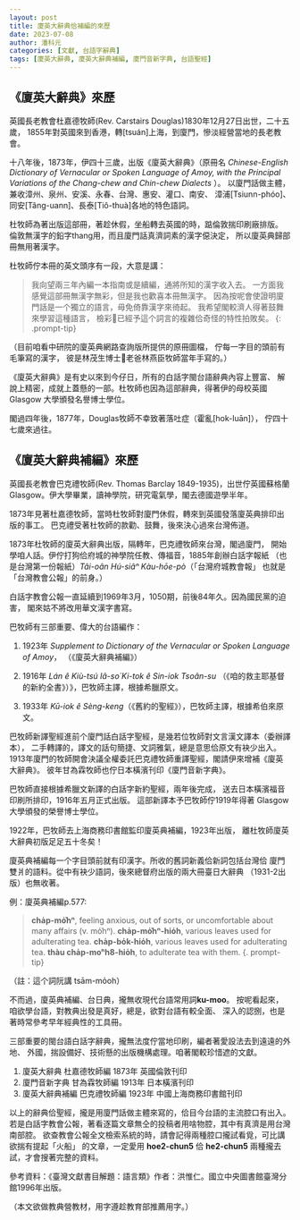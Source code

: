 ```yaml
---
layout: post
title: 廈英大辭典佮補編的來歷
date: 2023-07-08
author: 潘科元
categories: [文獻, 台語字辭典]
tags: [廈英大辭典, 廈英大辭典補編, 廈門音新字典, 台語聖經]
---
```

## 《廈英大辭典》來歷

英國長老教會杜嘉德牧師(Rev. Carstairs Douglas)1830年12月27日出世，二十五歲，
1855年對英國來到香港，轉\[tsuán\]上海，到廈門，慘淡經營當地的長老教會。

十八年後，1873年，伊四十三歲，出版《廈英大辭典》（原冊名
*Chinese-English Dictionary of Vernacular or Spoken Language of Amoy,
with the Principal Variations of the Chang-chew and Chin-chew Dialects* ）。
以廈門話做主體，兼收漳州、泉州、安溪、永春、台灣、惠安、灌口、南安、
漳浦\[Tsiunn-phóo\]、同安\[Tâng-uann\]、長泰\[Tiô-thuà\]各地的特色語詞。

杜牧師為著出版這部冊，著趁休假，坐船轉去英國的時，踮倫敦揣印刷廠排版。
倫敦無漢字的鉛字thang用，而且廈門話真濟詞素的漢字僫決定，
所以廈英典歸部冊無用著漢字。

杜牧師佇本冊的英文頭序有一段，大意是講：

> 我向望兩三年內編一本指南或是續編，通將所知的漢字收入去。
一方面我感覺這部冊無漢字無彩，但是我也歡喜本冊無漢字。
因為按呢會使證明廈門話是一个獨立的語言，毋免倚靠漢字來徛起。
我希望閣較濟人得著鼓舞來學習這種語言，
檢彩𪜶已經予這个詞言的複雜佮奇怪的特性拍敗矣。
{: .prompt-tip}

（目前咱看中研院的廈英典網路查詢版所提供的原冊圖檔，
佇每一字目的頭前有毛筆寫的漢字，
彼是林茂生博士𪜶老爸林燕臣牧師當年手寫的。）

《廈英大辭典》是有史以來到今仔日，所有的白話字閩台語辭典內容上豐富、
解說上精密，成就上蓋懸的一部。杜牧師也因為這部辭典，得著伊的母校英國
Glasgow 大學頒發名譽博士學位。

閣過四年後，1877年，Douglas牧師不幸致著落吐症（霍亂\[hok-luān\]），
佇四十七歲來過往。

## 《廈英大辭典補編》來歷

英國長老教會巴克禮牧師(Rev. Thomas Barclay 1849-1935)，出世佇英國蘇格蘭
Glasgow。伊大學畢業，讀神學院，研究電氣學，閣去德國遊學半年。

1873年見著杜嘉德牧師，當時杜牧師對廈門休假，轉來到英國發落廈英典排印出版的事工。
巴克禮受著杜牧師的款勸、鼓舞，後來決心過來台灣佈道。

1873年杜牧師的廈英大辭典出版，隔轉年，巴克禮牧師來台灣，閣過廈門，
開始學咱人話。伊佇打狗佮府城的神學院任教、傳福音，1885年創辦白話字報紙
（也是台灣第一份報紙）*Tâi-oân Hú-siâⁿ Kàu-hōe-pò*（「台灣府城教會報」
也就是「台灣教會公報」的前身。）

白話字教會公報一直延續到1969年3月，1050期，前後84年久。因為國民黨的迫害，
閣來姑不將改用華文漢字書寫。

巴牧師有三部重要、偉大的台語編作：

1. 1923年 *Supplement to Dictionary of the Vernacular or Spoken Language of Amoy*，
（《廈英大辭典補編》）

2. 1916年 *Lán ê Kiù-tsú Iâ-so͘ Ki-tok ê Sin-iok Tsoân-su*
（《咱的救主耶基督的新約全書》）》，巴牧師主譯，根據希臘原文。

3. 1933年 *Kū-iok ê Sèng-keng*（《舊約的聖經》），巴牧師主譯，根據希伯來原文。

巴牧師新譯聖經進前个廈門話白話字聖經，是幾若位牧師對文言漢文譯本（委辦譯本），
二手轉譯的，譯文的話句簡捷、文詞雅氣，總是意思佮原文有袂少出入。
1913年廈門的牧師開會決議全權委託巴克禮牧師重譯聖經，閣請伊來增補《廈英大辭典》。
彼年甘為霖牧師也佇日本橫濱刊印《廈門音新字典》。

巴牧師直接根據希臘文新譯的白話字新約聖經，兩年後完成，
送去日本橫濱福音印刷所排印，1916年五月正式出版。
這部新譯本予巴牧師佇1919年得著 Glasgow 大學頒發的榮譽博士學位。

1922年，巴牧師去上海商務印書館監印廈英典補編，1923年出版，
離杜牧師廈英大辭典初版足足五十冬矣！

廈英典補編每一个字目頭前就有印漢字。所收的舊詞新義佮新詞包括台灣佮
廈門雙爿的語料。從中有袂少語詞，後來總督府出版的兩大冊臺日大辭典
（1931-2出版）也無收著。

例：廈英典補編p.577:  

> **cha̍p-mo̍͘hⁿ**, feeling anxious, out of sorts, or uncomfortable
about many affairs (v. mo̍͘hⁿ). **cha̍p-mo̍͘hⁿ-hio̍h**, various leaves
used for adulterating tea. **cha̍p-bo̍k-hio̍h**, various leaves used
for adulterating tea. **thàu cha̍p-mo͘ⁿh8-hio̍h**, to adulterate tea with them.
{. prompt-tip}

（註：這个詞阮講 tsām-mo̍oh）

不而過，廈英典補編、台日典，攏無收現代台語常用詞**ku-moo**。
按呢看起來，咱欲學台語，對教典出發是真好，總是，欲對台語有較全面、
深入的認捌，也是著時常參考早年經典性的工具冊。

三部重要的閩台語白話字辭典，攏無法度佇當地印刷，編者著愛設法去到遠遠的外地、
外國，揣設備好、技術懸的出版機構處理。咱著閣較珍惜遮的文獻。

1. 廈英大辭典 杜嘉德牧師編 1873年 英國倫敦刊印
2. 廈門音新字典 甘為霖牧師編 1913年 日本橫濱刊印
3. 廈英大辭典補編 巴克禮牧師編 1923年 中國上海商務印書館刊印

以上的辭典佮聖經，攏是用廈門話做主體來寫的，佮目今台語的主流腔口有出入。
若是白話字教會公報，著看逐篇文章無仝的投稿者用啥物腔，其中有真濟是用台灣南部腔。
欲查教會公報全文檢索系統的時，請會記得兩種腔口攏試看覓，可比講欲揣有提起「火船」
的文章，一定愛用 **hoe2-chun5** 佮 **he2-chun5** 兩種攏去試，才會搜著完整的資料。

參考資料：《臺灣文獻書目解題：語言類》作者：洪惟仁。國立中央圖書館臺灣分館1996年出版。

（本文欲做教典營教材，用字遵趁教育部推薦用字。）
